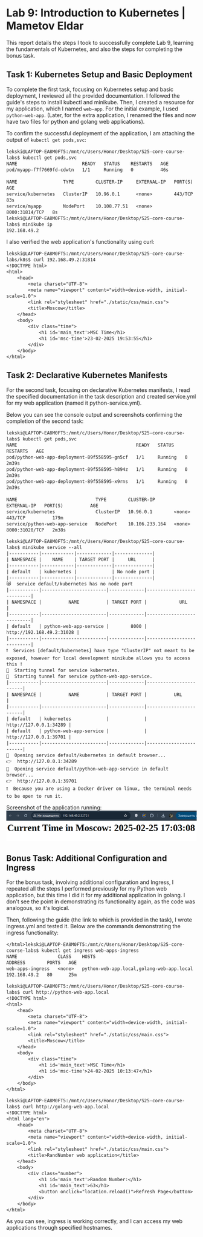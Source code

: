 # Lab 9: Introduction to Kubernetes | Mametov Eldar

This report details the steps I took to successfully complete Lab 9, learning the fundamentals of Kubernetes, and also the steps for completing the bonus task.

## Task 1: Kubernetes Setup and Basic Deployment

To complete the first task, focusing on Kubernetes setup and basic deployment, I reviewed all the provided documentation. I followed the guide's steps to install kubectl and minikube. Then, I created a resource for my application, which I named `web-app`. For the initial example, I used `python-web-app`. (Later, for the extra application, I renamed the files and now have two files for python and golang web applications).

To confirm the successful deployment of the application, I am attaching the output of `kubectl get pods,svc`:
```
lekski@LAPTOP-EA8M0FT5:/mnt/c/Users/Honor/Desktop/S25-core-course-labs$ kubectl get pods,svc
NAME                        READY   STATUS    RESTARTS   AGE
pod/myapp-f7f7669fd-cdwtn   1/1     Running   0          46s

NAME                 TYPE        CLUSTER-IP     EXTERNAL-IP   PORT(S)          AGE
service/kubernetes   ClusterIP   10.96.0.1      <none>        443/TCP          83s
service/myapp        NodePort    10.108.77.51   <none>        8000:31814/TCP   8s
lekski@LAPTOP-EA8M0FT5:/mnt/c/Users/Honor/Desktop/S25-core-course-labs$ minikube ip
192.168.49.2
```


I also verified the web application's functionality using curl: 
```
lekski@LAPTOP-EA8M0FT5:/mnt/c/Users/Honor/Desktop/S25-core-course-labs/k8s$ curl 192.168.49.2:31814
<!DOCTYPE html>
<html>
    <head>
        <meta charset="UTF-8">
        <meta name="viewport" content="width=device-width, initial-scale=1.0">
        <link rel="stylesheet" href="./static/css/main.css">
        <title>Moscow</title>
    </head>
    <body>
        <div class="time">
            <h1 id='main_text'>MSC Time</h1>
            <h1 id='msc-time'>23-02-2025 19:53:55</h1>
        </div>
    </body>
</html>
```

## Task 2: Declarative Kubernetes Manifests
For the second task, focusing on declarative Kubernetes manifests, I read the specified documentation in the task description and created service.yml for my web application (named it python-service.yml).

Below you can see the console output and screenshots confirming the completion of the second task:
```
lekski@LAPTOP-EA8M0FT5:/mnt/c/Users/Honor/Desktop/S25-core-course-labs$ kubectl get pods,svc
NAME                                            READY   STATUS    RESTARTS   AGE
pod/python-web-app-deployment-89f558595-gn5cf   1/1     Running   0          2m39s
pod/python-web-app-deployment-89f558595-h894z   1/1     Running   0          2m39s
pod/python-web-app-deployment-89f558595-x9rns   1/1     Running   0          2m39s

NAME                             TYPE        CLUSTER-IP       EXTERNAL-IP   PORT(S)          AGE
service/kubernetes               ClusterIP   10.96.0.1        <none>        443/TCP          179m
service/python-web-app-service   NodePort    10.106.233.164   <none>        8000:31028/TCP   2m38s
```

```
lekski@LAPTOP-EA8M0FT5:/mnt/c/Users/Honor/Desktop/S25-core-course-labs$ minikube service --all
|-----------|------------|-------------|--------------|
| NAMESPACE |    NAME    | TARGET PORT |     URL      |
|-----------|------------|-------------|--------------|
| default   | kubernetes |             | No node port |
|-----------|------------|-------------|--------------|
😿  service default/kubernetes has no node port
|-----------|------------------------|-------------|---------------------------|
| NAMESPACE |          NAME          | TARGET PORT |            URL            |
|-----------|------------------------|-------------|---------------------------|
| default   | python-web-app-service |        8000 | http://192.168.49.2:31028 |
|-----------|------------------------|-------------|---------------------------|
❗  Services [default/kubernetes] have type "ClusterIP" not meant to be exposed, however for local development minikube allows you to access this !
🏃  Starting tunnel for service kubernetes.
🏃  Starting tunnel for service python-web-app-service.
|-----------|------------------------|-------------|------------------------|
| NAMESPACE |          NAME          | TARGET PORT |          URL           |
|-----------|------------------------|-------------|------------------------|
| default   | kubernetes             |             | http://127.0.0.1:34289 |
| default   | python-web-app-service |             | http://127.0.0.1:39701 |
|-----------|------------------------|-------------|------------------------|
🎉  Opening service default/kubernetes in default browser...
👉  http://127.0.0.1:34289
🎉  Opening service default/python-web-app-service in default browser...
👉  http://127.0.0.1:39701
❗  Because you are using a Docker driver on linux, the terminal needs to be open to run it.
```

Screenshot of the application running:
![alt text](image.png)

## Bonus Task: Additional Configuration and Ingress

For the bonus task, involving additional configuration and Ingress, I repeated all the steps I performed previously for my Python web application, but this time I did it for my additional application in golang. I don't see the point in demonstrating its functionality again, as the code was analogous, so it's logical.

Then, following the guide (the link to which is provided in the task), I wrote ingress.yml and tested it. Below are the commands demonstrating the ingress functionality:

```
</html>lekski@LAPTOP-EA8M0FT5:/mnt/c/Users/Honor/Desktop/S25-core-course-labs$ kubectl get ingress web-apps-ingress
NAME               CLASS    HOSTS                                       ADDRESS        PORTS   AGE
web-apps-ingress   <none>   python-web-app.local,golang-web-app.local   192.168.49.2   80      25m
```

```
lekski@LAPTOP-EA8M0FT5:/mnt/c/Users/Honor/Desktop/S25-core-course-labs$ curl http://python-web-app.local
<!DOCTYPE html>
<html>
    <head>
        <meta charset="UTF-8">
        <meta name="viewport" content="width=device-width, initial-scale=1.0">
        <link rel="stylesheet" href="./static/css/main.css">
        <title>Moscow</title>
    </head>
    <body>
        <div class="time">
            <h1 id='main_text'>MSC Time</h1>
            <h1 id='msc-time'>24-02-2025 10:13:47</h1>
        </div>
    </body>
</html>
```

```
lekski@LAPTOP-EA8M0FT5:/mnt/c/Users/Honor/Desktop/S25-core-course-labs$ curl http://golang-web-app.local
<!DOCTYPE html>
<html lang="en">
    <head>
        <meta charset="UTF-8">
        <meta name="viewport" content="width=device-width, initial-scale=1.0">
        <link rel="stylesheet" href="./static/css/main.css">
        <title>RandNumber web application</title>
    </head>
    <body>
        <div class="number">
            <h1 id='main_text'>Random Number:</h1>
            <h1 id='main_text'>63</h1>
            <button onclick="location.reload()">Refresh Page</button>
        </div>
    </body>
</html>
```
As you can see, ingress is working correctly, and I can access my web applications through specified hostnames.